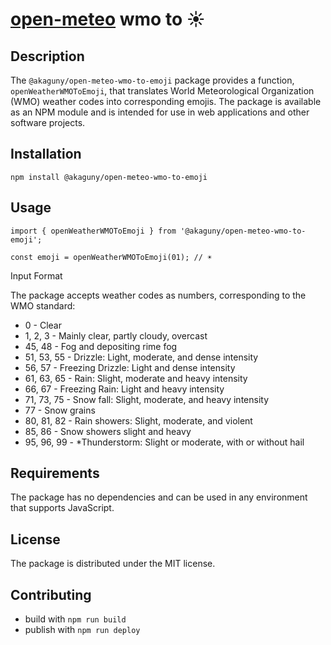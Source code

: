 # [open-meteo](https://open-meteo.com/en/docs/#:~:text=WMO%20Weather%20interpretation%20codes%20(WW)) wmo to ☀️

## Description

The `@akaguny/open-meteo-wmo-to-emoji` package provides a function, `openWeatherWMOToEmoji`, that translates World Meteorological Organization (WMO) weather codes into corresponding emojis. The package is available as an NPM module and is intended for use in web applications and other software projects.

## Installation


`npm install @akaguny/open-meteo-wmo-to-emoji`


## Usage

```
import { openWeatherWMOToEmoji } from '@akaguny/open-meteo-wmo-to-emoji';

const emoji = openWeatherWMOToEmoji(01); // ☀️
```

Input Format

The package accepts weather codes as numbers, corresponding to the WMO standard:

* 0 - Clear
* 1, 2, 3 - Mainly clear, partly cloudy, overcast
* 45, 48 - Fog and depositing rime fog
* 51, 53, 55 - Drizzle: Light, moderate, and dense intensity
* 56, 57 - Freezing Drizzle: Light and dense intensity
* 61, 63, 65 - Rain: Slight, moderate and heavy intensity
* 66, 67 - Freezing Rain: Light and heavy intensity
* 71, 73, 75 - Snow fall: Slight, moderate, and heavy intensity
* 77 - Snow grains
* 80, 81, 82 - Rain showers: Slight, moderate, and violent
* 85, 86 - Snow showers slight and heavy
* 95, 96, 99 - *Thunderstorm: Slight or moderate, with or without hail

## Requirements

The package has no dependencies and can be used in any environment that supports JavaScript.

## License

The package is distributed under the MIT license.


[def]: https://open-meteo.com

## Contributing

* build with `npm run build`
* publish with `npm run deploy`